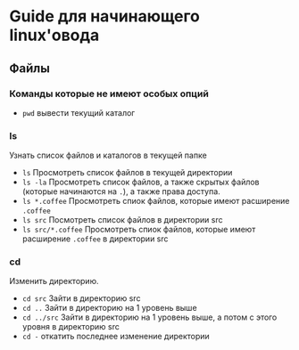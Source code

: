 # Guide для начинающего linux'овода

## Файлы

### Команды которые не имеют особых опций
  * `pwd` вывести текущий каталог
### ls
Узнать список файлов и каталогов в текущей папке
  * `ls` Просмотреть список файлов в текущей директории
  * `ls -la` Просмотреть список файлов, а также скрытых файлов (которые начинаются на `.`), а также права доступа.
  * `ls *.coffee` Просмотреть спиок файлов, которые имеют расширение `.coffee`
  * `ls src` Посмотреть список файлов в директории src
  * `ls src/*.coffee` Просмотреть спиок файлов, которые имеют расширение `.coffee` в директории src
### cd
Изменить директорию.
  * `cd src` Зайти в директорию src
  * `cd ..` Зайти в директорию на 1 уровень выше
  * `cd ../src` Зайти в директорию на 1 уровень выше, а потом с этого уровня в директорию src
  * `cd -` откатить последнее изменение директории
